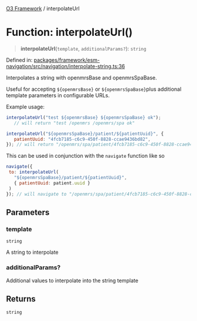 [O3 Framework](../API.md) / interpolateUrl

# Function: interpolateUrl()

> **interpolateUrl**(`template`, `additionalParams?`): `string`

Defined in: [packages/framework/esm-navigation/src/navigation/interpolate-string.ts:36](https://github.com/its-kios09/openmrs-esm-core/blob/main/packages/framework/esm-navigation/src/navigation/interpolate-string.ts#L36)

Interpolates a string with openmrsBase and openmrsSpaBase.

Useful for accepting `${openmrsBase}` or `${openmrsSpaBase}`plus additional template
parameters in configurable URLs.

Example usage:
```js
interpolateUrl("test ${openmrsBase} ${openmrsSpaBase} ok");
   // will return "test /openmrs /openmrs/spa ok"

interpolateUrl("${openmrsSpaBase}/patient/${patientUuid}", {
   patientUuid: "4fcb7185-c6c9-450f-8828-ccae9436bd82",
}); // will return "/openmrs/spa/patient/4fcb7185-c6c9-450f-8828-ccae9436bd82"
```

This can be used in conjunction with the `navigate` function like so
```js
navigate({
 to: interpolateUrl(
   "${openmrsSpaBase}/patient/${patientUuid}",
   { patientUuid: patient.uuid }
 )
}); // will navigate to "/openmrs/spa/patient/4fcb7185-c6c9-450f-8828-ccae9436bd82"
```

## Parameters

### template

`string`

A string to interpolate

### additionalParams?

Additional values to interpolate into the string template

## Returns

`string`
